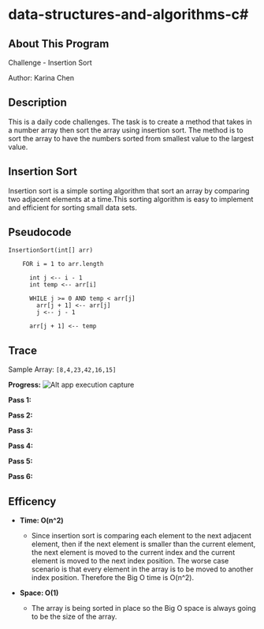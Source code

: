 # data-structures-and-algorithms-c#

## About This Program
Challenge - Insertion Sort

Author: Karina Chen

## Description
This is a daily code challenges. The task is to create a method that takes in a number array then sort the array using insertion sort. The method is to sort the array to have the numbers sorted from smallest value to the largest value.

## Insertion Sort
Insertion sort is a simple sorting algorithm that sort an array by comparing two adjacent elements at a time.This sorting algorithm is easy to implement and efficient for sorting small data sets.

## Pseudocode
```
InsertionSort(int[] arr)
  
    FOR i = 1 to arr.length
    
      int j <-- i - 1
      int temp <-- arr[i]
      
      WHILE j >= 0 AND temp < arr[j]
        arr[j + 1] <-- arr[j]
        j <-- j - 1
        
      arr[j + 1] <-- temp
```
## Trace
Sample Array:
`
[8,4,23,42,16,15]
`

**Progress:**
![Alt app execution capture](/Assets/code26_1.jpg)

**Pass 1:**

**Pass 2:**

**Pass 3:**

**Pass 4:**

**Pass 5:**

**Pass 6:**

## Efficency

* **Time: O(n^2)**
  * Since insertion sort is comparing each element to the next adjacent element, then if the next element is smaller than the current element, the next element is moved to the current index and the current element is moved to the next index position. The worse case scenario is that every element in the array is to be moved to another index position. Therefore the Big O time is O(n^2).

* **Space: O(1)**
  * The array is being sorted in place so the Big O space is always going to be the size of the array.